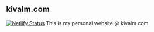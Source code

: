 ## kivalm.com
[![Netlify Status](https://api.netlify.com/api/v1/badges/dc71d435-2c41-4879-901b-917dd7036d68/deploy-status)](https://app.netlify.com/sites/objective-perlman-2fedda/deploys)
This is my personal website @ kivalm.com
